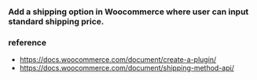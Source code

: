 ### Add a shipping option in Woocommerce where user can input standard shipping price.

### reference
- https://docs.woocommerce.com/document/create-a-plugin/
- https://docs.woocommerce.com/document/shipping-method-api/
